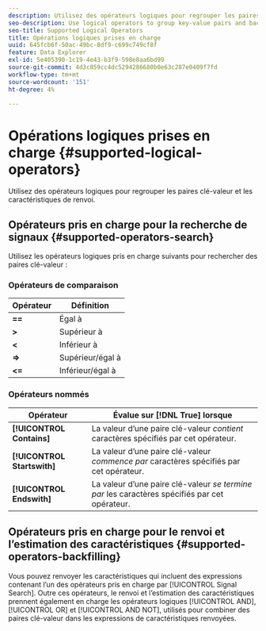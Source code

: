 ```yaml
---
description: Utilisez des opérateurs logiques pour regrouper les paires clé-valeur et les caractéristiques de renvoi.
seo-description: Use logical operators to group key-value pairs and backfill traits.
seo-title: Supported Logical Operators
title: Opérations logiques prises en charge
uuid: 645fcb6f-50ac-49bc-8df9-c699c749cf8f
feature: Data Explorer
exl-id: 5e405390-1c19-4e43-b3f9-598e8aa6bd99
source-git-commit: 4d3c859cc4dc5294286680b0e63c287e0409f7fd
workflow-type: tm+mt
source-wordcount: '151'
ht-degree: 4%

---
```


# Opérations logiques prises en charge {#supported-logical-operators}

Utilisez des opérateurs logiques pour regrouper les paires clé-valeur et les caractéristiques de renvoi.

## Opérateurs pris en charge pour la recherche de signaux {#supported-operators-search}

Utilisez les opérateurs logiques pris en charge suivants pour rechercher des paires clé-valeur :

### Opérateurs de comparaison

| Opérateur | Définition |
|---|---|
| **==** | Égal à |
| **>** | Supérieur à |
| **&lt;** | Inférieur à |
| **=>** | Supérieur/égal à |
| **&lt;=** | Inférieur/égal à |

### Opérateurs nommés

| Opérateur | Évalue sur [!DNL True] lorsque |
|---|---|
| **[!UICONTROL Contains]** | La valeur d’une paire clé-valeur *contient* caractères spécifiés par cet opérateur. |
| **[!UICONTROL Startswith]** | La valeur d’une paire clé-valeur *commence par* caractères spécifiés par cet opérateur. |
| **[!UICONTROL Endswith]** | La valeur d’une paire clé-valeur *se termine par* les caractères spécifiés par cet opérateur. |

## Opérateurs pris en charge pour le renvoi et l’estimation des caractéristiques {#supported-operators-backfilling}

Vous pouvez renvoyer les caractéristiques qui incluent des expressions contenant l’un des opérateurs pris en charge par [!UICONTROL Signal Search]. Outre ces opérateurs, le renvoi et l’estimation des caractéristiques prennent également en charge les opérateurs logiques [!UICONTROL AND], [!UICONTROL OR] et [!UICONTROL AND NOT], utilisés pour combiner des paires clé-valeur dans les expressions de caractéristiques renvoyées.
